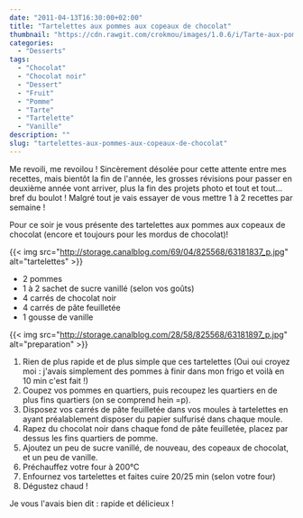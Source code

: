 ```yaml
---
date: "2011-04-13T16:30:00+02:00"
title: "Tartelettes aux pommes aux copeaux de chocolat"
thumbnail: "https://cdn.rawgit.com/crokmou/images/1.0.6/i/Tarte-aux-pommes.jpg"
categories:
  - "Desserts"
tags:
  - "Chocolat"
  - "Chocolat noir"
  - "Dessert"
  - "Fruit"
  - "Pomme"
  - "Tarte"
  - "Tartelette"
  - "Vanille"
description: ""
slug: "tartelettes-aux-pommes-aux-copeaux-de-chocolat"
---
```


Me revoili, me revoilou ! Sincèrement désolée pour cette attente entre mes recettes, mais bientôt la fin de l'année, les grosses révisions pour passer en deuxième année vont arriver, plus la fin des projets photo et tout et tout... bref du boulot ! Malgré tout je vais essayer de vous mettre 1 à 2 recettes par semaine !

Pour ce soir je vous présente des tartelettes aux pommes aux copeaux de chocolat (encore et toujours pour les mordus de chocolat)!

{{< img src="http://storage.canalblog.com/69/04/825568/63181837_p.jpg" alt="tartelettes" >}}

*   2 pommes
*   1 à 2 sachet de sucre vanillé (selon vos goûts)
*   4 carrés de chocolat noir
*   4 carrés de pâte feuilletée
*   1 gousse de vanille

{{< img src="http://storage.canalblog.com/28/58/825568/63181897_p.jpg" alt="preparation" >}}

1.  Rien de plus rapide et de plus simple que ces tartelettes (Oui oui croyez moi : j'avais simplement des pommes à finir dans mon frigo et voilà en 10 min c'est fait !)
2.  Coupez vos pommes en quartiers, puis recoupez les quartiers en de plus fins quartiers (on se comprend hein =p).
3.  Disposez vos carrés de pâte feuilletée dans vos moules à tartelettes en ayant préalablement disposer du papier sulfurisé dans chaque moule.
4.  Rapez du chocolat noir dans chaque fond de pâte feuilletée, placez par dessus les fins quartiers de pomme.
5.  Ajoutez un peu de sucre vanillé, de nouveau, des copeaux de chocolat, et un peu de vanille.
6.  Préchauffez votre four à 200°C
7.  Enfournez vos tartelettes et faites cuire 20/25 min (selon votre four)
8.  Dégustez chaud !

Je vous l'avais bien dit : rapide et délicieux !